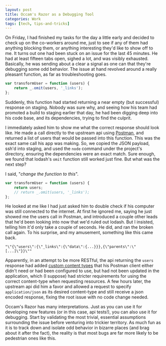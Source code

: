 ```yaml
---
layout: post
title: Occam's Razor as a Debugging Tool
categories: Work
tags: [tech, tips-and-tricks]
---
```


On Friday, I had finished my tasks for the day a little early and decided to check up on the co-workers around me, just to see if any of them had anything blocking them, or anything interesting they'd like to show off to me. It turns out one had been stuck on an issue for the last 45 minutes. He had at least fifteen tabs open, sighed a lot, and was visibly exhausted. Basically, he was sending about a clear a signal as one can that they're debugging some odd behavior. The issue at hand revolved around a really pleasant function, as far as troubleshooting goes.

```js
var transformUser = function (users) {
    return _.omit(users, '_links');
};
```

Suddenly, this function had started returning a near empty (but successful) response on staging. Nobody was sure why, and seeing how his team had promoted a build to staging earlier that day, he had been digging deep into his code base, and its dependencies, trying to find the culprit.

I immediately asked him to show me what the correct response should look like. He made a call directly to the upstream api using [Postman](https://www.getpostman.com/features), and returned a list of users that would be passed into this function. This was the exact same call his app was making. So, we copied the JSON payload, ssh'd into staging, and used the `node` command under the project's directory, ensuring the dependencies were an exact match. Sure enough, we found that lodash's `omit` function still worked just fine. But what was the next step?

I said, "*change the function to this*".

```js
var transformUser = function (users) {
    return users;
    // return _.omit(users, '_links');
};
```

He looked at me like I had just asked him to double check if his computer was still connected to the internet. At first he ignored me, saying he just showed me the users call in Postman, and introduced a couple other leads that he'd been looking into now that we'd ruled out lodash. But I insisted, telling him it'd only take a couple of seconds. He did, and ran the broken call again. To his surprise, and my amusement, something like this came back.

```
"\"{\"users\":{\"_links\":{\"data\":{...}}},{\"parents\":\"[...]\"}}\""
```

Apparently, in an attempt to be more RESTful, the api returning the `users` response had added [custom content types](https://restcookbook.com/Resources/using-custom-content-types/) that his Postman client either didn't need or had been configured to use, but had not been updated in the application, which (I suppose) had stricter requirements for using the correct content-type when requesting resources. A few hours later, the upstream api did him a favor and allowed a request to specify `application/json` as its desired content-type and still receive a json encoded response, fixing the root issue with no code change needed.

Occam's Razor has many interpretations. Just as you can use it for developing new features (or in this case, api tests!), you can also use it for debugging. Start by validating the most trivial, essential assumptions surrounding the issue before venturing into trickier territory. As much fun as it is to track down and isolate odd behavior in bizarre places (and brag about it after the fact), the reality is that most bugs are far more likely to be pedestrian ones like this.
